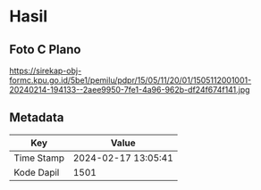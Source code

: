 # Hasil

## Foto C Plano

https://sirekap-obj-formc.kpu.go.id/5be1/pemilu/pdpr/15/05/11/20/01/1505112001001-20240214-194133--2aee9950-7fe1-4a96-962b-df24f674f141.jpg


## Metadata

| Key        | Value               |
| ---------- | ------------------- |
| Time Stamp | 2024-02-17 13:05:41 |
| Kode Dapil | 1501                |




